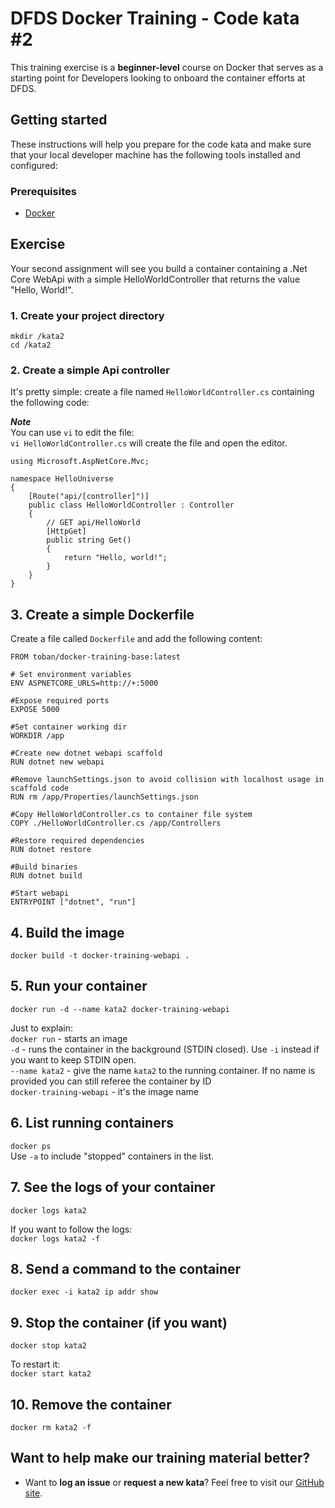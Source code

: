 DFDS Docker Training - Code kata #2
======================================

This training exercise is a **beginner-level** course on Docker that serves as a starting point for Developers looking to onboard the container efforts at DFDS.

## Getting started

These instructions will help you prepare for the code kata and make sure that your local developer machine has the following tools installed and configured:

### Prerequisites

* [Docker](https://www.docker.com/get-started)

## Exercise

Your second assignment will see you build a container containing a .Net Core WebApi with a simple HelloWorldController that returns the value "Hello, World!".

### 1. Create your project directory
`mkdir /kata2`<br/>
`cd /kata2`

### 2. Create a simple Api controller
It's pretty simple: create a file named `HelloWorldController.cs` containing the following code:

***Note*** <br/>
You can use `vi` to edit the file: <br/>
`vi HelloWorldController.cs` will create the file and open the editor.

```
using Microsoft.AspNetCore.Mvc;

namespace HelloUniverse
{
    [Route("api/[controller]")]
    public class HelloWorldController : Controller
    {
        // GET api/HelloWorld
        [HttpGet]
        public string Get()
        {
            return "Hello, world!";
        }
    }
}
```

## 3. Create a simple Dockerfile
Create a file called `Dockerfile` and add the following content:

```
FROM toban/docker-training-base:latest

# Set environment variables
ENV ASPNETCORE_URLS=http://+:5000

#Expose required ports
EXPOSE 5000

#Set container working dir
WORKDIR /app

#Create new dotnet webapi scaffold
RUN dotnet new webapi

#Remove launchSettings.json to avoid collision with localhost usage in scaffold code
RUN rm /app/Properties/launchSettings.json

#Copy HelloWorldController.cs to container file system
COPY ./HelloWorldController.cs /app/Controllers

#Restore required dependencies
RUN dotnet restore

#Build binaries
RUN dotnet build

#Start webapi
ENTRYPOINT ["dotnet", "run"]
```

## 4. Build the image
`docker build -t docker-training-webapi .`

## 5. Run your container
`docker run -d --name kata2 docker-training-webapi`

Just to explain: <br/>
`docker run` - starts an image <br/>
`-d` - runs the container in the background (STDIN closed). Use `-i` instead if you want to keep STDIN open.<br/>
`--name kata2` - give the name `kata2` to the running container. If no name is provided you can still referee the container by ID<br/>
`docker-training-webapi` - it's the image name

## 6. List running containers
`docker ps` <br />
Use `-a` to include "stopped" containers in the list.

## 7. See the logs of your container
`docker logs kata2`

If you want to follow the logs: <br/>
`docker logs kata2 -f`

## 8. Send a command to the container
`docker exec -i kata2 ip addr show`

## 9. Stop the container (if you want)
`docker stop kata2`

To restart it: <br/>
`docker start kata2`

## 10. Remove the container
`docker rm kata2 -f`

## Want to help make our training material better?

 * Want to **log an issue** or **request a new kata**? Feel free to visit our [GitHub site](https://github.com/dfds/ded-dojo/issues).
 